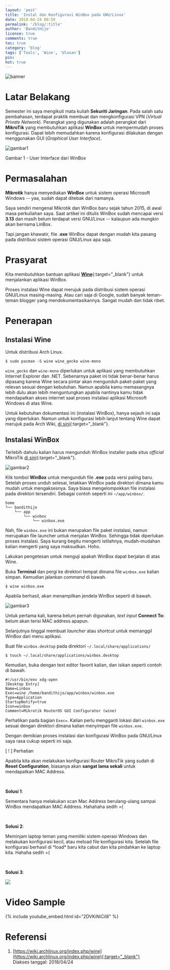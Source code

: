 ```yaml
---
layout: 'post'
title: 'Instal dan Konfigurasi WinBox pada GNU/Linux'
date: 2018-04-24 00:59
permalink: '/blog/:title'
author: 'BanditHijo'
license: true
comments: true
toc: true
category: 'blog'
tags: ['Tools', 'Wine', 'Ulasan']
pin:
hot: true
---
```


<!-- BANNER OF THE POST -->
<img class="post-body-img" src="{{ site.lazyload.logo_blank_banner }}" data-echo="https://s20.postimg.cc/402x64szx/banner_post_05.png" onerror="imgError(this);" alt="banner">

# Latar Belakang

Semester ini saya mengikuti mata kuliah **Sekuriti Jaringan**. Pada salah satu pembahasan, terdapat praktik membuat dan mengkonfigurasi VPN (*Virtual Private Network*). Perangkat yang digunakan adalah perangkat dari **MikroTik** yang membutuhkan aplikasi **WinBox** untuk mempermudah proses konfigurasi. Dapat lebih memudahkan karena konfigurasi dilakukan dengan menggunakan GUI (*Graphical User Interface*).

![gambar1](https://s20.postimg.cc/54wzb42hp/gambar_01.png)
<p class="img-caption">Gambar 1 - User Interface dari WinBox</p>

# Permasalahan

**Mikrotik** hanya menyediakan **WinBox** untuk sistem operasi Microsoft Windows -- yaa, sudah dapat ditebak dari namanya.

Saya sendiri mengenal Mikrotik dan WinBox baru sejak tahun 2015, di awal masa perkuliahan saya. Saat artikel ini ditulis WinBox sudah mencapai versi **3.13** dan masih belum terdapat versi GNU/Linux -- kalaupun ada mungkin akan bernama LinBox.

Tapi jangan khawatir, file **.exe** WinBox dapat dengan mudah kita pasang pada distribusi sistem operasi GNU/Linux apa saja.

# Prasyarat

Kita membutuhkan bantuan aplikasi [**Wine**](https://www.archlinux.org/packages/multilib/x86_64/wine/){:target="_blank"} untuk menjalankan aplikasi WinBox.

Proses instalasi Wine dapat merujuk pada distribusi sistem operasi GNU/Linux masing-masing. Atau cari saja di Google, sudah banyak teman-teman blogger yang mendokumentasikannya. Sangat mudah dan tidak ribet.

# Penerapan

## Instalasi Wine

Untuk distribusi Arch Linux.
```
$ sudo pacman -S wine wine_gecko wine-mono
```

`wine_gecko` dan `wine-mono` diperlukan untuk aplikasi yang membutuhkan Internet Explorer dan .NET. Sebenarnya paket ini tidak benar-benar harus dipasang karena Wine secara pintar akan mengunduh paket-paket yang relevan sesuai dengan kebutuhan. Namun apabila kamu memasangnya lebih dulu akan lebih menguntungkan apabila nantinya kamu tidak mendapatkan akses internet saat proses instalasi aplikasi Microsoft Windows di atas Wine.

Untuk kebutuhan dokumentasi ini (instalasi WinBox), hanya sejauh ini saja yang diperlukan. Namun untuk konfigurasi lebih lanjut tentang Wine dapat merujuk pada Arch Wiki, [di sini](https://wiki.archlinux.org/index.php/wine){:target="_blank"}.

## Instalasi WinBox

Terlebih dahulu kalian harus mengunduh WinBox installer pada situs *official* MikroTik [di sini](https://mikrotik.com/download){:target="_blank"}.

![gambar2](https://s20.postimg.cc/h82aymvjh/gambar_02.png)

Klik tombol **WinBox** untuk mengunduh file **.exe** pada versi paling baru. Setelah proses unduh selesai, letakkan WinBox pada direktori dimana kamu mudah untuk mengaksesnya. Saya biasa mengelompokkan file instalasi pada direktori tersendiri. Sebagai contoh seperti ini `~/app/winbox/`.
```
home
└── bandithijo
    └── app
        └── winbox
            └── winbox.exe
```

Nah, file `winbox.exe` ini bukan merupakan file paket instalasi, namun merupakan file launcher untuk menjalan WinBox. Sehingga tidak diperlukan proses instalasi. Saya kurang begitu mengerti istilahnya, mudah-mudahan kalian mengerti yang saya maksudkan. Hoho.

Lakukan pengetesan untuk menguji apakah WinBox dapat berjalan di atas Wine.

Buka **Terminal** dan pergi ke direktori tempat dimana file `winbox.exe` kalian simpan. Kemudian jalankan *command* di bawah.
```
$ wine winbox.exe
```
Apabila berhasil, akan menampilkan jendela WinBox seperti di bawah.

![gambar3](https://s20.postimg.cc/5ms4r57jx/gambar_03.png)

Untuk pertama kali, karena belum pernah digunakan, *text input* **Connect To:** belum akan terisi MAC address apapun.

Selanjutnya tinggal membuat *launcher* atau *shortcut* untuk memanggil WinBox dari menu aplikasi.

Buat file `winbox.desktop` pada direktori `~/.local/share/applications/`

```
$ touch ~/.local/share/applications/winbox.desktop
```

Kemudian, buka dengan text editor favorit kalian, dan isikan seperti contoh di bawah.

```
#!/usr/bin/env xdg-open
[Desktop Entry]
Name=Linbox
Exec=wine /home/bandithijo/app/winbox/winbox.exe
Type=Application
StartupNotify=true
Icon=winbox
Comment=Mikrotik RouterOS GUI Configurator (wine)
```

Perhatikan pada bagian `Exec=`. Kalian perlu mengganti lokasi dari `winbox.exe` sesuai dengan direktori dimana kalian menyimpan file `winbox.exe`.

Dengan demikian proses instalasi dan konfigurasi WinBox pada GNU/Linux saya rasa cukup seperti ini saja.

<!-- PERHATIAN -->
<div class="blockquote-red">
<div class="blockquote-red-title">[ ! ] Perhatian</div>
<p>Apabila kita akan melakukan konfigurasi Router MikroTik yang sudah di <b>Reset Configuration</b>, biasanya akan <b>sangat lama sekali</b> untuk mendapatkan MAC Address.</p>
<br>
<p><b>Solusi 1</b>:</p>
<p>Sementara hanya melakukan scan Mac Address berulang-ulang sampai WinBox mendapatkan MAC Address. Hahahaha sedih =(</p>
<br>
<p><b>Solusi 2</b>:</p>
<p>Meminjam laptop teman yang memiliki sistem operasi Windows dan melakukan konfigurasi kecil, atau meload file konfigurasi kita. Setelah file konfigurasi berhasil di *load* baru kita cabut dan kita pindahkan ke laptop kita. Hahaha sedih =(</p>
<br>
<p><b>Solusi 3</b>:</p>
<p><img src="{{ site.lazyload.logo_blank }}" data-echo="https://i.postimg.cc/zf8KN0zy/komentar-01.png" onerror="imgError(this);"></p>
</div>

# Video Sample

{% include youtube_embed.html id="2DVKiNiCiI8" %}

# Referensi

1. [https://wiki.archlinux.org/index.php/wine](https://wiki.archlinux.org/index.php/wine){:target="_blank"}
<br>Diakses tanggal: 2018/04/24

